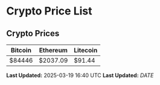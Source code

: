 # Crypto Price List

## Crypto Prices
| Bitcoin | Ethereum | Litecoin |
| ------- | -------- | -------- |
| $84446 | $2037.09 | $91.44 |
**Last Updated:** 2025-03-19 16:40 UTC
**Last Updated:** $DATE$
